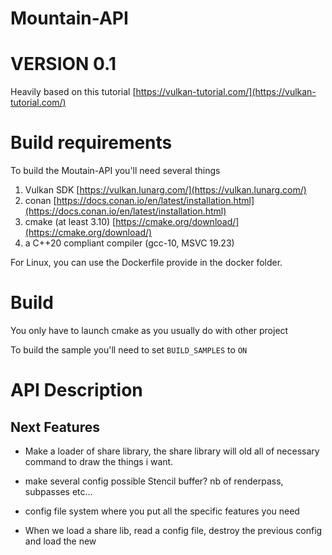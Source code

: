 # Mountain-API

# VERSION 0.1
Heavily based on this tutorial [https://vulkan-tutorial.com/](https://vulkan-tutorial.com/)

# Build requirements
To build the Moutain-API you'll need several things
1. Vulkan SDK [https://vulkan.lunarg.com/](https://vulkan.lunarg.com/)
2. conan [https://docs.conan.io/en/latest/installation.html](https://docs.conan.io/en/latest/installation.html)
3. cmake (at least 3.10) [https://cmake.org/download/](https://cmake.org/download/)
4. a C++20 compliant compiler (gcc-10, MSVC 19.23)

For Linux, you can use the Dockerfile provide in the docker folder.
# Build
You only have to launch cmake as you usually do with other project

To build the sample you'll need to set `BUILD_SAMPLES` to `ON`
# API Description

## Next Features
- Make a loader of share library, the share library will old all of necessary command 
to draw the things i want.

- make several config possible Stencil buffer? nb of renderpass, subpasses etc...

- config file system where you put all the specific features you need 

- When we load a share lib, read a config file, destroy the previous config and load the new

